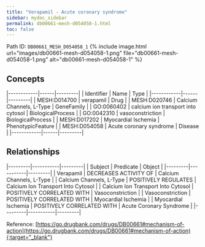 ```yaml
---
title: "Verapamil - Acute coronary syndrome"
sidebar: mydoc_sidebar
permalink: db00661-mesh-d054058-1.html
toc: false 
---
```



Path ID: `DB00661_MESH_D054058_1`
{% include image.html url="images/db00661-mesh-d054058-1.png" file="db00661-mesh-d054058-1.png" alt="db00661-mesh-d054058-1" %}

## Concepts

|------------|------|---------|
| Identifier | Name | Type    |
|------------|------|---------|
| MESH:D014700 | verapamil | Drug |
| MESH:D020746 | Calcium Channels, L-Type | GeneFamily |
| GO:0060402 | calcium ion transport into cytosol | BiologicalProcess |
| GO:0042310 | vasoconstriction | BiologicalProcess |
| MESH:D017202 | Myocardial Ischemia | PhenotypicFeature |
| MESH:D054058 | Acute coronary syndrome | Disease |
|------------|------|---------|

## Relationships

|---------|-----------|---------|
| Subject | Predicate | Object  |
|---------|-----------|---------|
| Verapamil | DECREASES ACTIVITY OF | Calcium Channels, L-Type |
| Calcium Channels, L-Type | POSITIVELY REGULATES | Calcium Ion Transport Into Cytosol |
| Calcium Ion Transport Into Cytosol | POSITIVELY CORRELATED WITH | Vasoconstriction |
| Vasoconstriction | POSITIVELY CORRELATED WITH | Myocardial Ischemia |
| Myocardial Ischemia | POSITIVELY CORRELATED WITH | Acute Coronary Syndrome |
|---------|-----------|---------|

Reference: [https://go.drugbank.com/drugs/DB00661#mechanism-of-action](https://go.drugbank.com/drugs/DB00661#mechanism-of-action){:target="_blank"}